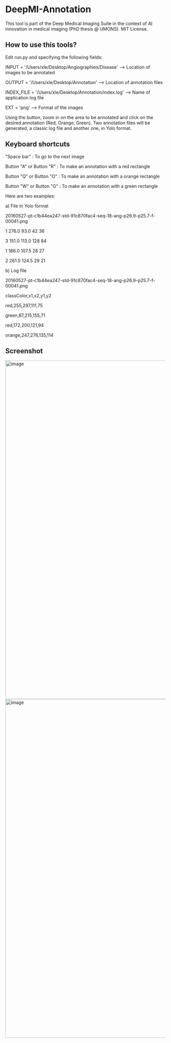 # DeepMI-Annotation



This tool is part of the Deep Medical Imaging Suite in the context of AI innovation in medical imaging (PhD thesis @ UMONS).
MIT License.

## How to use this tools?

Edit run.py and specifying the following fields:

INPUT = '/Users/xle/Desktop/Angiographies/Disease' --> Location of images to be annotated

OUTPUT = '/Users/xle/Desktop/Annotation' --> Location of annotation files

INDEX_FILE = '/Users/xle/Desktop/Annotation/index.log' --> Name of application log file

EXT = 'png' --> Format of the images 

Using the <Zoom> button, zoom in on the area to be annotated and click on the desired annotation (Red, Orange, Green).
Two annotation files will be generated, a classic log file and another one, in Yolo format.

## Keyboard shortcuts

"Space bar" : To go to the next image

Button "A" or Button "R" : To make an annotation with a red rectangle

Button "Q" or Button "O" : To make an annotation with a orange rectangle

Button "W" or Button "G" : To make an annotation with a green rectangle

Here are two examples:

a) File in Yolo format

  20160527-pt-c1b44ea247-std-91c870fac4-seq-18-ang-p26.9-p25.7-f-00041.png

  1 276.0 93.0 42 36
  
  3 151.0 113.0 128 84
  
  1 186.0 107.5 28 27
  
  2 261.5 124.5 29 21


b) Log file

  20160527-pt-c1b44ea247-std-91c870fac4-seq-18-ang-p26.9-p25.7-f-00041.png
  
  classColor,x1,x2,y1,y2
  
  red,255,297,111,75
  
  green,87,215,155,71
  
  red,172,200,121,94
  
  orange,247,276,135,114
  
  
  

## Screenshot 

 
<img width="1064" alt="image" src="https://user-images.githubusercontent.com/25364805/194230382-193f777d-6e6d-4a75-9c87-4cf667dc8ad4.png">  
<img width="1064" alt="image" src="https://user-images.githubusercontent.com/25364805/194231066-fffb760e-c8ad-4d38-a163-78a7adead0d7.png">




